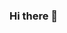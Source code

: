 ### Hi there 👋

<!--
**Wannikronluckanapornpison/Wannikronluckanapornpison** is a ✨ _special_ ✨ repository because its `README.md` (this file) appears on your GitHub profile.

Here are some ideas to get you started:
-🌱Hello my nickname is "Mint"
-🎀Gender I'm a woman.
-🔹Location Thailand
-🕊️I can write add-ons to the game.
-❄️I think I can still improve my abilities just by taking time.
